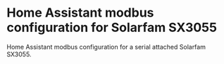 # Home Assistant modbus configuration for Solarfam SX3055

Home Assistant modbus configuration for a serial attached Solarfam SX3055.
